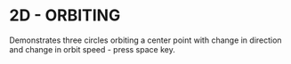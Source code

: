 
# 2D - ORBITING
Demonstrates three circles orbiting a center point with change in direction and change in orbit speed - press space key. 


